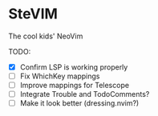# SteVIM

The cool kids' NeoVim

TODO:

- [x] Confirm LSP is working properly
- [ ] Fix WhichKey mappings
- [ ] Improve mappings for Telescope
- [ ] Integrate Trouble and TodoComments?
- [ ] Make it look better (dressing.nvim?)
